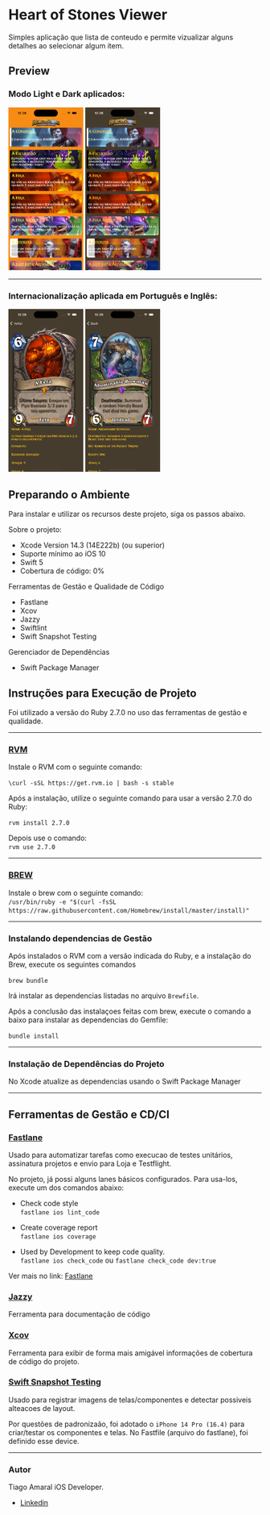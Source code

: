 # Heart of Stones Viewer

Simples aplicação que lista de conteudo e permite vizualizar alguns detalhes ao selecionar algum item.

## Preview

### Modo Light e Dark aplicados: 
<p float="left">
<kbd><img src="./readmefiles/light-ptbr.png" width="149"/></kbd>
<kbd><img src="./readmefiles/dark-ptbr.png" width="149"/></kbd>
<p>

---

### Internacionalização aplicada em Português e Inglês:

<p float="left">
<kbd><img src="./readmefiles/pt-br.png" width="149"/></kbd>
<kbd><img src="./readmefiles/en-us.png" width="149"/></kbd>
<p>

## Preparando o Ambiente

Para instalar e utilizar os recursos deste projeto, siga os passos abaixo.

Sobre o projeto: <br>
- Xcode Version 14.3 (14E222b) (ou superior)<br>
- Suporte mínimo ao iOS 10<br>
- Swift 5<br>
- Cobertura de código: 0%

Ferramentas de Gestão e Qualidade de Código<br>
- Fastlane
- Xcov
- Jazzy
- Swiftlint
- Swift Snapshot Testing

Gerenciador de Dependências<br>
- Swift Package Manager

## Instruções para Execução de Projeto

Foi utilizado a versão do Ruby 2.7.0 no uso das ferramentas de gestão e qualidade.

---

### [RVM](https://rvm.io/)

Instale o RVM com o seguinte comando: <br>

```\curl -sSL https://get.rvm.io | bash -s stable```

Após a instalação, utilize o seguinte comando para usar a versão 2.7.0 do Ruby:

```rvm install 2.7.0```

Depois use o comando: <br>
```rvm use 2.7.0```

---

### [BREW](https://brew.sh/)

Instale o brew com o seguinte comando: <br>
```/usr/bin/ruby -e "$(curl -fsSL https://raw.githubusercontent.com/Homebrew/install/master/install)"```

---
### Instalando dependencias de Gestão

Após instalados o RVM com a versão indicada do Ruby, e a instalação do Brew, execute os seguintes comandos

```brew bundle```

Irá instalar as dependencias listadas no arquivo `Brewfile`.

Após a conclusão das instalaçoes feitas com brew, execute o comando a baixo para instalar as dependencias do Gemfile:

```bundle install```

---

### Instalação de Dependências do Projeto

No Xcode atualize as dependencias usando o Swift Package Manager

---

## Ferramentas de Gestão e CD/CI

### [Fastlane](https://docs.fastlane.tools/getting-started/ios/setup/)

Usado para automatizar tarefas como execucao de testes unitários, assinatura projetos e envio para Loja e Testflight.

No projeto, já possi alguns lanes básicos configurados. Para usa-los, execute um dos comandos abaixo:

- Check code style<br>
```fastlane ios lint_code```

- Create coverage report<br>
```fastlane ios coverage```

- Used by Development to keep code quality.<br>
```fastlane ios check_code``` ou ```fastlane check_code dev:true```

Ver mais no link: [Fastlane](https://fastlane.tools)

### [Jazzy](https://github.com/realm/jazzy)

Ferramenta para documentação de código

### [Xcov](https://github.com/fastlane-community/xcov)

Ferramenta para exibir de forma mais amigável informações de cobertura de código do projeto.

### [Swift Snapshot Testing](https://github.com/pointfreeco/swift-snapshot-testing)

Usado para registrar imagens de telas/componentes e detectar possiveis alteacoes de layout.

Por questões de padronizaão, foi adotado o `iPhone 14 Pro (16.4)` para criar/testar os componentes e telas. No Fastfile (arquivo do fastlane), foi definido esse device.

--- 

### Autor

Tiago Amaral iOS Developer.
<br>
- [Linkedin](https://www.linkedin.com/in/tiagoamaralios/)